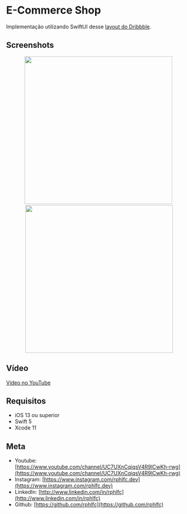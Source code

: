 # E-Commerce Shop
Implementação utilizando SwiftUI desse [layout do Dribbble](https://dribbble.com/shots/5484141-DailyUI012-E-Commerce-Shop-Single-Item).

## Screenshots
<p align="center">
    <img src="https://user-images.githubusercontent.com/16376748/90531495-81394680-e14c-11ea-8219-fa3e0c8e79be.png" width="400">&nbsp;
    <img src="https://user-images.githubusercontent.com/16376748/90531487-7ed6ec80-e14c-11ea-9f23-8dfeb51469c1.png" width="400">
</p>

## Vídeo

[Vídeo no YouTube](https://youtu.be/YNq5_9bPYvs)

## Requisitos
- iOS 13 ou superior
- Swift 5
- Xcode 11

## Meta
- Youtube: [https://www.youtube.com/channel/UC7UXnCqiqsV4R9lCwKh-rwg](https://www.youtube.com/channel/UC7UXnCqiqsV4R9lCwKh-rwg)
- Instagram: [https://www.instagram.com/rphlfc.dev](https://www.instagram.com/rphlfc.dev)
- LinkedIn: [http://www.linkedin.com/in/rphlfc](http://www.linkedin.com/in/rphlfc)
- Github: [https://github.com/rphlfc](https://github.com/rphlfc)
